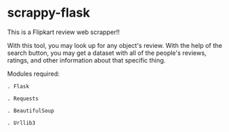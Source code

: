 # scrappy-flask

This is a Flipkart review web scrapper!!

With this tool, you may look up for any object's review. With the help of the search button, you may get a dataset with all of the people's reviews, ratings, and other information about that specific thing.

Modules required:

    . Flask
    
    . Requests
    
    . BeautifulSoup
    
    . Urllib3
